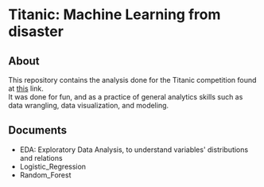 # Titanic: Machine Learning from disaster

## About

This repository contains the analysis done for the Titanic competition found at [this](https://www.kaggle.com/c/titanic) link.   
It was done for fun, and as a practice of general analytics skills such as data wrangling, data visualization, and modeling.

## Documents

- EDA: Exploratory Data Analysis, to understand variables' distributions and relations
- Logistic_Regression
- Random_Forest
